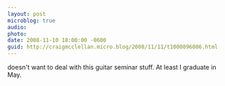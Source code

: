 ```yaml
---
layout: post
microblog: true
audio: 
photo: 
date: 2008-11-10 18:00:00 -0600
guid: http://craigmcclellan.micro.blog/2008/11/11/t1000896086.html
---
```

doesn't want to deal with this guitar seminar stuff. At least I graduate in May.
